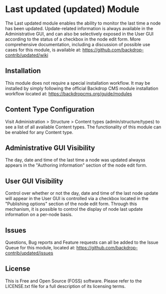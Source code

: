 # Last updated (updated) Module
The Last updated module enables the ability to monitor the last time a node has been updated.  Update-related information is always available in the Administrative GUI, and can also be selectively exposed in the User GUI according to the status of a checkbox in the node edit form.  More comprehensive documentation, including a discussion of possible use cases for this module, is available at:
https://github.com/backdrop-contrib/updated/wiki

## Installation
This module does not require a special installation workflow.  It may be installed by simply following the official Backdrop CMS module installation workflow located at:
https://backdropcms.org/guide/modules

## Content Type Configuration
Visit Administration > Structure > Content types (admin/structure/types) to see a list of all available Content types.  The functionality of this module can be enabled for any Content type.
 
## Administrative GUI Visibility
The day, date and time of the last time a node was updated alwayss appears in the "Authoring information" section of the node edit form.

## User GUI Visibility
Control over whether or not the day, date and time of the last node update will appear in the User GUI is controlled via a checkbox located in the "Publishing options" section of the node edit form.  Through this mechanism, it is possible to control the display of node last update information on a per-node basis.

## Issues
Questions, Bug reports and Feature requests can all be added to the Issue Queue for this module, located at:
https://github.com/backdrop-contrib/updated/issues


## License
This is Free and Open Source (FOSS) software.  Please refer to the LICENSE.txt file for a full description of its licensing terms.
